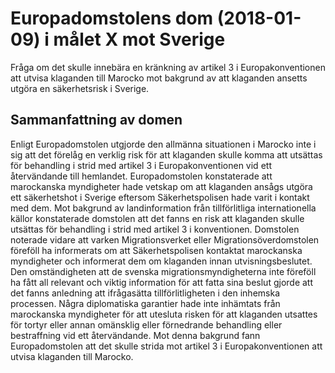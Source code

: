 # Europadomstolens dom (2018-01-09) i målet X mot Sverige

Fråga om det skulle innebära en kränkning av artikel 3 i Europakonventionen att utvisa klaganden till Marocko mot bakgrund av att klaganden ansetts utgöra en säkerhetsrisk i Sverige.


## Sammanfattning av domen

Enligt Europadomstolen utgjorde den allmänna situationen i Marocko inte i sig att det förelåg en verklig risk för att klaganden skulle komma att utsättas för behandling i strid med artikel 3 i Europakonventionen vid ett återvändande till hemlandet. Europadomstolen konstaterade att marockanska myndigheter hade vetskap om att klaganden ansågs utgöra ett säkerhetshot i Sverige eftersom Säkerhetspolisen hade varit i kontakt med dem. Mot bakgrund av landinformation från tillförlitliga internationella källor konstaterade domstolen att det fanns en risk att klaganden skulle utsättas för behandling i strid med artikel 3 i konventionen. Domstolen noterade vidare att varken Migrationsverket eller Migrationsöverdomstolen föreföll ha informerats om att Säkerhetspolisen kontaktat marockanska myndigheter och informerat dem om klaganden innan utvisningsbeslutet. Den omständigheten att de svenska migrationsmyndigheterna inte föreföll ha fått all relevant och viktig information för att fatta sina beslut gjorde att det fanns anledning att ifrågasätta tillförlitligheten i den inhemska processen. Några diplomatiska garantier hade inte inhämtats från marockanska myndigheter för att utesluta risken för att klaganden utsattes för tortyr eller annan omänsklig eller förnedrande behandling eller bestraffning vid ett återvändande. Mot denna bakgrund fann Europadomstolen att det skulle strida mot artikel 3 i Europakonventionen att utvisa klaganden till Marocko.
